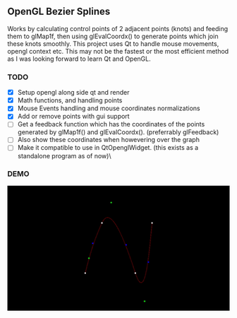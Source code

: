 ## OpenGL Bezier Splines

Works by calculating control points of 2 adjacent points (knots) and feeding them to glMap1f, then using glEvalCoordx() to generate points which join these knots smoothly. This project uses Qt to handle mouse movements, opengl context etc. This may not be the fastest or the most efficient method as I was looking forward to learn Qt and OpenGL. 

### TODO
- [x] Setup opengl along side qt and render 
- [x] Math functions, and handling points
- [x] Mouse Events handling and mouse coordinates normalizations
- [x] Add or remove points with gui support
- [ ] Get a feedback function which has the coordinates of the points generated by glMap1f() and glEvalCoordx(). (preferrably glFeedback)
- [ ] Also show these coordinates when howevering over the graph
- [ ] Make it compatible to use in QtOpenglWidget. (this exists as a standalone program as of now)\

### DEMO

![](bezsplines.gif)
